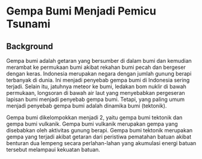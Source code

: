 # Gempa Bumi Menjadi Pemicu Tsunami
## Background
  Gempa bumi adalah getaran yang bersumber di dalam bumi dan kemudian merambat ke permukaan bumi akibat rekahan bumi pecah dan bergeser dengan keras. Indonesia merupakan negara dengan jumlah gunung berapi terbanyak di dunia. Ini menjadi penyebab gempa bumi di Indonesia sering terjadi. Selain itu, jatuhnya meteor ke bumi, ledakan bom nuklir di bawah permukaan, longsoran di bawah air laut yang menyebabkan pergeseran lapisan bumi menjadi penyebab gempa bumi. Tetapi, yang paling umum menjadi penyebab gempa bumi adalah dinamika bumi (tektonik). 
  
  Gempa bumi dikelompokkan menjadi 2, yaitu gempa bumi tektonik dan gempa bumi vulkanik. Gempa bumi vulkanik merupakan gempa yang disebabkan oleh aktivitas gunung berapi. Gempa bumi tektonik merupakan gempa yang terjadi akibat getaran dari peristiwa pematahan batuan akibat benturan dua lempeng secara perlahan-lahan yang akumulasi energi batuan tersebut melampaui kekuatan batuan. 
